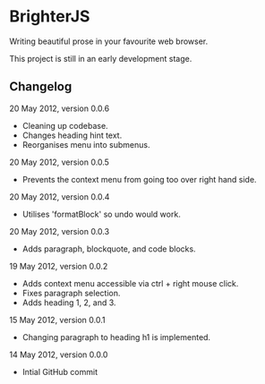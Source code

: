 BrighterJS
==========
Writing beautiful prose in your favourite web browser.

This project is still in an early development stage.

Changelog
---------
20 May 2012, version 0.0.6
 * Cleaning up codebase.
 * Changes heading hint text.
 * Reorganises menu into submenus.

20 May 2012, version 0.0.5
 * Prevents the context menu from going too over right hand side.

20 May 2012, version 0.0.4
 * Utilises 'formatBlock' so undo would work.

20 May 2012, version 0.0.3
 * Adds paragraph, blockquote, and code blocks.

19 May 2012, version 0.0.2
 * Adds context menu accessible via ctrl + right mouse click.
 * Fixes paragraph selection.
 * Adds heading 1, 2, and 3.

15 May 2012, version 0.0.1
 * Changing paragraph to heading h1 is implemented.

14 May 2012, version 0.0.0
 * Intial GitHub commit
